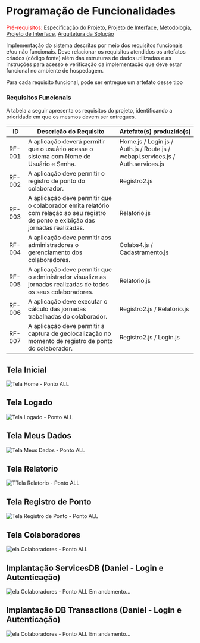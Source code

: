 # Programação de Funcionalidades

<span style="color:red">Pré-requisitos: <a href="2-Especificação do Projeto.md"> Especificação do Projeto</a></span>, <a href="3-Projeto de Interface.md"> Projeto de Interface</a>, <a href="4-Metodologia.md"> Metodologia</a>, <a href="3-Projeto de Interface.md"> Projeto de Interface</a>, <a href="5-Arquitetura da Solução.md"> Arquitetura da Solução</a>

Implementação do sistema descritas por meio dos requisitos funcionais e/ou não funcionais. Deve relacionar os requisitos atendidos os artefatos criados (código fonte) além das estruturas de dados utilizadas e as instruções para acesso e verificação da implementação que deve estar funcional no ambiente de hospedagem.

Para cada requisito funcional, pode ser entregue um artefato desse tipo

### Requisitos Funcionais

A tabela a seguir apresenta os requisitos do projeto, identificando a prioridade em que os mesmos devem ser entregues.

|ID    | Descrição do Requisito  | Artefato(s) produzido(s) |
|------|-----------------------------------------|----|
|RF-001 | A aplicação deverá permitir que o usuário acesse o sistema com Nome de Usuário e Senha. | Home.js / Login.js / Auth.js / Route.js / webapi.services.js / Auth.services.js |
|RF-002 | A aplicação deve permitir o registro de ponto do colaborador. | Registro2.js |
|RF-003 | A aplicação deve permitir que o colaborador emita relatório com relação ao seu registro de ponto e exibição das jornadas realizadas. | Relatorio.js |
|RF-004 | A aplicação deve permitir aos administradores o gerenciamento dos colaboradores. | Colabs4.js / Cadastramento.js|
|RF-005 | A aplicação deve permitir que o administrador visualize as jornadas realizadas de todos os seus colaboradores. | Relatorio.js|
|RF-006 | A aplicação deve executar o cálculo das jornadas trabalhadas do colaborador. | Registro2.js / Relatorio.js |
|RF-007 | A aplicação deve permitir a captura de geolocalização no momento de registro de ponto do colaborador. | Registro2.js / Login.js |


## Tela Inicial

![Tela Home - Ponto ALL](img/DNA/V1.0.0/Tela%20Home.png)

## Tela Logado

![Tela Logado - Ponto ALL](img/DNA/V1.0.0/Tela%20Perfil%20-%20V1.0.0.png)

## Tela Meus Dados

![Tela Meus Dados - Ponto ALL](img/DNA/V1.0.0/Tela%20Meus%20Dados%20-%20V1.0.0.png)

## Tela Relatorio

![TTela Relatorio - Ponto ALL](img/DNA/V1.0.0/Tela%20Relatorio%20-%20V1.0.0.png)

## Tela Registro de Ponto

![Tela Registro de Ponto - Ponto ALL](img/DNA/V1.0.0/Tela%20Registro%20Ponto%20-%20V1.0.0.png)


## Tela Colaboradores

![ela Colaboradores - Ponto ALL](img/DNA/V1.0.0/Tela%20Colaboradores%20-%20V1.0.0.png)

## Implantação ServicesDB (Daniel - Login e Autenticação)

![ela Colaboradores - Ponto ALL](img/DNA/V1.0.0/CadastroServicesDB.png)
Em andamento...

## Implantação DB Transactions (Daniel - Login e Autenticação)

![ela Colaboradores - Ponto ALL](img/DNA/V1.0.0/DBTransactions.png)
Em andamento...



